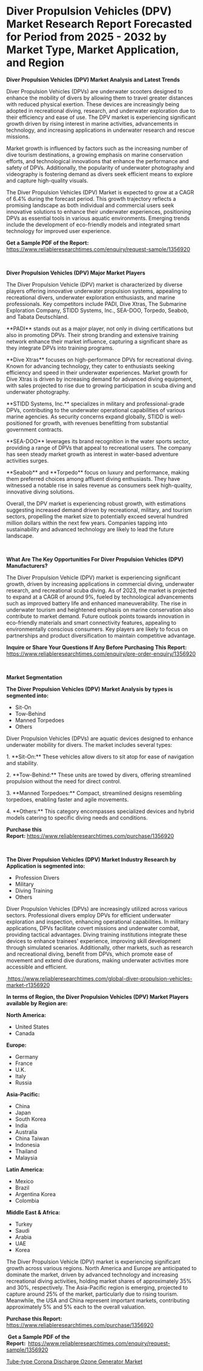<p><h1>Diver Propulsion Vehicles (DPV) Market Research Report Forecasted for Period from 2025 -  2032 by Market Type, Market Application, and Region</h1></p><p><strong>Diver Propulsion Vehicles (DPV) Market Analysis and Latest Trends</strong></p>
<p><p>Diver Propulsion Vehicles (DPVs) are underwater scooters designed to enhance the mobility of divers by allowing them to travel greater distances with reduced physical exertion. These devices are increasingly being adopted in recreational diving, research, and underwater exploration due to their efficiency and ease of use. The DPV market is experiencing significant growth driven by rising interest in marine activities, advancements in technology, and increasing applications in underwater research and rescue missions.</p><p>Market growth is influenced by factors such as the increasing number of dive tourism destinations, a growing emphasis on marine conservation efforts, and technological innovations that enhance the performance and safety of DPVs. Additionally, the popularity of underwater photography and videography is fostering demand as divers seek efficient means to explore and capture high-quality visuals.</p><p>The Diver Propulsion Vehicles (DPV) Market is expected to grow at a CAGR of 6.4% during the forecast period. This growth trajectory reflects a promising landscape as both individual and commercial users seek innovative solutions to enhance their underwater experiences, positioning DPVs as essential tools in various aquatic environments. Emerging trends include the development of eco-friendly models and integrated smart technology for improved user experience.</p></p>
<p><strong>Get a Sample PDF of the Report:&nbsp;</strong> <a href="https://www.reliableresearchtimes.com/enquiry/request-sample/1356920?utm_campaign=2007&utm_medium=2&utm_source=Github&utm_content=ia&utm_term=24022025&utm_id=diver-propulsion-vehicles-dpv">https://www.reliableresearchtimes.com/enquiry/request-sample/1356920</a></p>
<p>&nbsp;</p>
<p><strong>Diver Propulsion Vehicles (DPV) Major Market Players</strong></p>
<p><p>The Diver Propulsion Vehicle (DPV) market is characterized by diverse players offering innovative underwater propulsion systems, appealing to recreational divers, underwater exploration enthusiasts, and marine professionals. Key competitors include PADI, Dive Xtras, The Submarine Exploration Company, STIDD Systems, Inc., SEA-DOO, Torpedo, Seabob, and Tabata Deutschland.</p><p>**PADI** stands out as a major player, not only in diving certifications but also in promoting DPVs. Their strong branding and extensive training network enhance their market influence, capturing a significant share as they integrate DPVs into training programs.</p><p>**Dive Xtras** focuses on high-performance DPVs for recreational diving. Known for advancing technology, they cater to enthusiasts seeking efficiency and speed in their underwater experiences. Market growth for Dive Xtras is driven by increasing demand for advanced diving equipment, with sales projected to rise due to growing participation in scuba diving and underwater photography.</p><p>**STIDD Systems, Inc.** specializes in military and professional-grade DPVs, contributing to the underwater operational capabilities of various marine agencies. As security concerns expand globally, STIDD is well-positioned for growth, with revenues benefitting from substantial government contracts.</p><p>**SEA-DOO** leverages its brand recognition in the water sports sector, providing a range of DPVs that appeal to recreational users. The company has seen steady market growth as interest in water-based adventure activities surges.</p><p>**Seabob** and **Torpedo** focus on luxury and performance, making them preferred choices among affluent diving enthusiasts. They have witnessed a notable rise in sales revenue as consumers seek high-quality, innovative diving solutions.</p><p>Overall, the DPV market is experiencing robust growth, with estimations suggesting increased demand driven by recreational, military, and tourism sectors, propelling the market size to potentially exceed several hundred million dollars within the next few years. Companies tapping into sustainability and advanced technology are likely to lead the future landscape.</p></p>
<p>&nbsp;</p>
<p><strong>What Are The Key Opportunities For Diver Propulsion Vehicles (DPV) Manufacturers?</strong></p>
<p><p>The Diver Propulsion Vehicle (DPV) market is experiencing significant growth, driven by increasing applications in commercial diving, underwater research, and recreational scuba diving. As of 2023, the market is projected to expand at a CAGR of around 9%, fueled by technological advancements such as improved battery life and enhanced maneuverability. The rise in underwater tourism and heightened emphasis on marine conservation also contribute to market demand. Future outlook points towards innovation in eco-friendly materials and smart connectivity features, appealing to environmentally conscious consumers. Key players are likely to focus on partnerships and product diversification to maintain competitive advantage.</p></p>
<p><strong>Inquire or Share Your Questions If Any Before Purchasing This Report:</strong> <a href="https://www.reliableresearchtimes.com/enquiry/pre-order-enquiry/1356920?utm_campaign=2007&utm_medium=2&utm_source=Github&utm_content=ia&utm_term=24022025&utm_id=diver-propulsion-vehicles-dpv">https://www.reliableresearchtimes.com/enquiry/pre-order-enquiry/1356920</a></p>
<p>&nbsp;</p>
<p><strong>Market Segmentation</strong></p>
<p><strong>The Diver Propulsion Vehicles (DPV) Market Analysis by types is segmented into:</strong></p>
<p><ul><li>Sit-On</li><li>Tow-Behind</li><li>Manned Torpedoes</li><li>Others</li></ul></p>
<p><p>Diver Propulsion Vehicles (DPVs) are aquatic devices designed to enhance underwater mobility for divers. The market includes several types: </p><p>1. **Sit-On:** These vehicles allow divers to sit atop for ease of navigation and stability.</p><p>2. **Tow-Behind:** These units are towed by divers, offering streamlined propulsion without the need for direct control.</p><p>3. **Manned Torpedoes:** Compact, streamlined designs resembling torpedoes, enabling faster and agile movements.</p><p>4. **Others:** This category encompasses specialized devices and hybrid models catering to specific diving needs and conditions.</p></p>
<p><strong>Purchase this Report:&nbsp;</strong><a href="https://www.reliableresearchtimes.com/purchase/1356920?utm_campaign=2007&utm_medium=2&utm_source=Github&utm_content=ia&utm_term=24022025&utm_id=diver-propulsion-vehicles-dpv">https://www.reliableresearchtimes.com/purchase/1356920</a></p>
<p>&nbsp;</p>
<p><strong>The Diver Propulsion Vehicles (DPV) Market Industry Research by Application is segmented into:</strong></p>
<p><ul><li>Profession Divers</li><li>Military</li><li>Diving Training</li><li>Others</li></ul></p>
<p><p>Diver Propulsion Vehicles (DPVs) are increasingly utilized across various sectors. Professional divers employ DPVs for efficient underwater exploration and inspection, enhancing operational capabilities. In military applications, DPVs facilitate covert missions and underwater combat, providing tactical advantages. Diving training institutions integrate these devices to enhance trainees' experience, improving skill development through simulated scenarios. Additionally, other markets, such as research and recreational diving, benefit from DPVs, which promote ease of movement and extend dive durations, making underwater activities more accessible and efficient.</p></p>
<p><a href="https://www.reliableresearchtimes.com/global-diver-propulsion-vehicles-market-r1356920?utm_campaign=2007&utm_medium=2&utm_source=Github&utm_content=ia&utm_term=24022025&utm_id=diver-propulsion-vehicles-dpv">&nbsp;https://www.reliableresearchtimes.com/global-diver-propulsion-vehicles-market-r1356920</a></p>
<p><strong>In terms of Region, the Diver Propulsion Vehicles (DPV) Market Players available by Region are:</strong></p>
<p>
    <p> <strong> North America: </strong>
        <ul>
            <li>United States</li>
            <li>Canada</li>
        </ul>
        </p> 
    <p> <strong> Europe: </strong>
        <ul>
            <li>Germany</li>
            <li>France</li>
            <li>U.K.</li>
            <li>Italy</li>
            <li>Russia</li>
        </ul>
        </p> 
    <p> <strong> Asia-Pacific: </strong>
        <ul>
            <li>China</li>
            <li>Japan</li>
            <li>South Korea</li>
            <li>India</li>
            <li>Australia</li>
            <li>China Taiwan</li>
            <li>Indonesia</li>
            <li>Thailand</li>
            <li>Malaysia</li>
        </ul>
        </p> 
    <p> <strong> Latin America: </strong>
        <ul>
            <li>Mexico</li>
            <li>Brazil</li>
            <li>Argentina Korea</li>
            <li>Colombia</li>
        </ul>
        </p> 
    <p> <strong> Middle East & Africa: </strong>
        <ul>
            <li>Turkey</li>
            <li>Saudi</li>
            <li>Arabia</li>
            <li>UAE</li>
            <li>Korea</li>
        </ul>
    </p>
    </p>
<p><p>The Diver Propulsion Vehicle (DPV) market is experiencing significant growth across various regions. North America and Europe are anticipated to dominate the market, driven by advanced technology and increasing recreational diving activities, holding market shares of approximately 35% and 30%, respectively. The Asia-Pacific region is emerging, projected to capture around 25% of the market, particularly due to rising tourism. Meanwhile, the USA and China represent important markets, contributing approximately 5% and 5% each to the overall valuation.</p></p>
<p><strong>Purchase this Report: </strong><a href="https://www.reliableresearchtimes.com/purchase/1356920?utm_campaign=2007&utm_medium=2&utm_source=Github&utm_content=ia&utm_term=24022025&utm_id=diver-propulsion-vehicles-dpv">https://www.reliableresearchtimes.com/purchase/1356920</a></p>
<p>&nbsp;<strong>Get a Sample PDF of the Report:&nbsp;&nbsp;</strong><a href="https://www.reliableresearchtimes.com/enquiry/request-sample/1356920?utm_campaign=2007&utm_medium=2&utm_source=Github&utm_content=ia&utm_term=24022025&utm_id=diver-propulsion-vehicles-dpv">https://www.reliableresearchtimes.com/enquiry/request-sample/1356920</a></p>
<p><strong></strong></p>
<p><p><a href="https://github.com/angelajermaine/Market-Research-Report-List-6/blob/main/tube-type-corona-discharge-ozone-generator-market.md?utm_campaign=2007&utm_medium=2&utm_source=Github&utm_content=ia&utm_term=24022025&utm_id=diver-propulsion-vehicles-dpv">Tube-type Corona Discharge Ozone Generator Market</a></p></p>